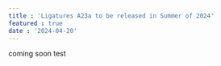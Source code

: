 ```yaml
---
title : 'Ligatures A23a to be released in Summer of 2024'
featured : true
date : '2024-04-20'
---
```

coming soon test